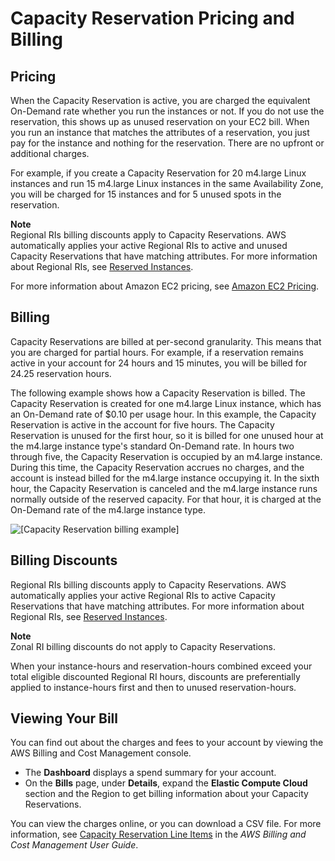 # Capacity Reservation Pricing and Billing<a name="capacity-reservations-pricing-biling"></a>

## Pricing<a name="capacity-reservations-pricing"></a>

When the Capacity Reservation is active, you are charged the equivalent On\-Demand rate whether you run the instances or not\. If you do not use the reservation, this shows up as unused reservation on your EC2 bill\. When you run an instance that matches the attributes of a reservation, you just pay for the instance and nothing for the reservation\. There are no upfront or additional charges\. 

For example, if you create a Capacity Reservation for 20 m4\.large Linux instances and run 15 m4\.large Linux instances in the same Availability Zone, you will be charged for 15 instances and for 5 unused spots in the reservation\.

**Note**  
Regional RIs billing discounts apply to Capacity Reservations\. AWS automatically applies your active Regional RIs to active and unused Capacity Reservations that have matching attributes\. For more information about Regional RIs, see [Reserved Instances](ec2-reserved-instances.md)\.

For more information about Amazon EC2 pricing, see [Amazon EC2 Pricing](https://aws.amazon.com/ec2/pricing/on-demand/)\.

## Billing<a name="capacity-reservations-billing"></a>

Capacity Reservations are billed at per\-second granularity\. This means that you are charged for partial hours\. For example, if a reservation remains active in your account for 24 hours and 15 minutes, you will be billed for 24\.25 reservation hours\.

The following example shows how a Capacity Reservation is billed\. The Capacity Reservation is created for one m4\.large Linux instance, which has an On\-Demand rate of $0\.10 per usage hour\. In this example, the Capacity Reservation is active in the account for five hours\. The Capacity Reservation is unused for the first hour, so it is billed for one unused hour at the m4\.large instance type's standard On\-Demand rate\. In hours two through five, the Capacity Reservation is occupied by an m4\.large instance\. During this time, the Capacity Reservation accrues no charges, and the account is instead billed for the m4\.large instance occupying it\. In the sixth hour, the Capacity Reservation is canceled and the m4\.large instance runs normally outside of the reserved capacity\. For that hour, it is charged at the On\-Demand rate of the m4\.large instance type\.

![\[Capacity Reservation billing example\]](http://docs.aws.amazon.com/AWSEC2/latest/WindowsGuide/images/cr-billing-example.png)

## Billing Discounts<a name="capacity-reservations-discounts"></a>

Regional RIs billing discounts apply to Capacity Reservations\. AWS automatically applies your active Regional RIs to active Capacity Reservations that have matching attributes\. For more information about Regional RIs, see [Reserved Instances](ec2-reserved-instances.md)\.

**Note**  
Zonal RI billing discounts do not apply to Capacity Reservations\.

When your instance\-hours and reservation\-hours combined exceed your total eligible discounted Regional RI hours, discounts are preferentially applied to instance\-hours first and then to unused reservation\-hours\.

## Viewing Your Bill<a name="capacity-reservations-viewing-bill"></a>

You can find out about the charges and fees to your account by viewing the AWS Billing and Cost Management console\.
+ The **Dashboard** displays a spend summary for your account\.
+ On the **Bills** page, under **Details**, expand the **Elastic Compute Cloud** section and the Region to get billing information about your Capacity Reservations\.

You can view the charges online, or you can download a CSV file\. For more information, see [Capacity Reservation Line Items](https://docs.aws.amazon.com/awsaccountbilling/latest/aboutv2/billing-reports-costusage-cr.html) in the *AWS Billing and Cost Management User Guide*\.
